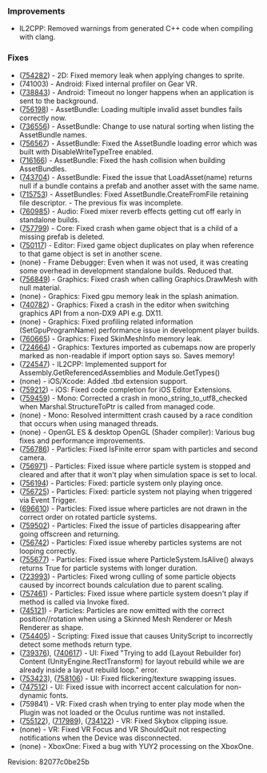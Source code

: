 ### Improvements

*   IL2CPP: Removed warnings from generated C++ code when compiling with clang.

### Fixes

*   ([754282](http://issuetracker.unity3d.com/issues/spriteeditor-memory-leak-when-applying-changes-to-sprite)) - 2D: Fixed memory leak when applying changes to sprite.
*   (741003) - Android: Fixed internal profiler on Gear VR.
*   ([738843](http://issuetracker.unity3d.com/issues/android-using-application-dot-targetframerate-causes-timeout-warning)) - Android: Timeout no longer happens when an application is sent to the background.
*   ([756198](http://issuetracker.unity3d.com/issues/the-editor-hangs-after-it-fails-to-download-invalid-asset-bundles)) - AssetBundle: Loading multiple invalid asset bundles fails correctly now.
*   ([736556](http://issuetracker.unity3d.com/issues/assetbundle-names-not-listed-in-correct-alphanumerical-order)) - AssetBundle: Change to use natural sorting when listing the AssetBundle names.
*   ([756567](http://issuetracker.unity3d.com/issues/assetbundle-loading-error-when-using-disablewritetypetree-if-the-prefab-being-packed-has-script-attached)) - AssetBundle: Fixed the AssetBundle loading error which was built with DisableWriteTypeTree enabled.
*   ([716166](http://issuetracker.unity3d.com/issues/assetbundle-collision-when-building-assetbundles)) - AssetBundle: Fixed the hash collision when building AssetBundles.
*   ([743704](http://issuetracker.unity3d.com/issues/assetbundles-loadasset-name-returns-null-if-a-bundle-contains-a-prefab-and-another-asset-with-the-same-name)) - AssetBundle: Fixed the issue that LoadAsset(name) returns null if a bundle contains a prefab and another asset with the same name.
*   ([715753](http://issuetracker.unity3d.com/issues/assetbundle-dot-createfromfile-retains-file-descriptor-s)) - AssetBundles: Fixed AssetBundle.CreateFromFile retaining file descriptor. - The previous fix was incomplete.
*   ([760985](http://issuetracker.unity3d.com/issues/mixer-reverb-effects-are-getting-cut-off-early)) - Audio: Fixed mixer reverb effects getting cut off early in standalone builds.
*   ([757799](http://issuetracker.unity3d.com/issues/crash-on-std-move-singleobjectundo-star-ptr64-singleobjectundo-star-ptr64-when-game-object-with-rect-transform-is-deleted)) - Core: Fixed crash when game object that is a child of a missing prefab is deleted.
*   ([750117](http://issuetracker.unity3d.com/issues/mse-game-object-duplicates-on-play-when-reference-to-that-game-object-is-set-in-another-scene)) - Editor: Fixed game object duplicates on play when reference to that game object is set in another scene.
*   (none) - Frame Debugger: Even when it was not used, it was creating some overhead in development standalone builds. Reduced that.
*   ([756849](http://issuetracker.unity3d.com/issues/graphics-drawmesh-crashes-editor-if-material-is-not-valid-or-null)) - Graphics: Fixed crash when calling Graphics.DrawMesh with null material.
*   (none) - Graphics: Fixed gpu memory leak in the splash animation.
*   ([740782](http://issuetracker.unity3d.com/issues/unity-crashes-after-waking-up-the-machine)) - Graphics: Fixed a crash in the editor when switching graphics API from a non-DX9 API e.g. DX11.
*   (none) - Graphics: Fixed profiling related information (SetGpuProgramName) performance issue in development player builds.
*   ([760665](http://issuetracker.unity3d.com/issues/skinned-mesh-renderer-leaks-memory-on-scenemanager-dot-loadscene)) - Graphics: Fixed SkinMeshInfo memory leak.
*   ([724664](http://issuetracker.unity3d.com/issues/cubemaps-uses-up-a-lot-of-memory-in-the-unity-section-of-the-profiler)) - Graphics: Textures imported as cubemaps now are properly marked as non-readable if import option says so. Saves memory!
*   ([724547](http://issuetracker.unity3d.com/issues/il2cpp-assembly-getreferencedassemblies-this-icall-is-not-supported-by-il2cpp)) - IL2CPP: Implemented support for Assembly.GetReferencedAssemblies and Module.GetTypes()
*   (none) - iOS/Xcode: Added .tbd extension support.
*   ([759212](http://issuetracker.unity3d.com/issues/ios-monodevelop-unityeditor-dot-ios-dot-xcode-namespace-isnt-recognised-in-monodevelop)) - iOS: Fixed code completion for iOS Editor Extensions.
*   ([759459](http://issuetracker.unity3d.com/issues/unity-crashes-on-mono-string-to-utf8-checked-when-marshal-dot-structuretoptr-is-executed)) - Mono: Corrected a crash in mono\_string\_to\_utf8\_checked when Marshal.StructureToPtr is called from managed code.
*   (none) - Mono: Resolved intermittent crash caused by a race condition that occurs when using managed threads.
*   (none) - OpenGL ES & desktop OpenGL (Shader compiler): Various bug fixes and performance improvements.
*   ([756786](http://issuetracker.unity3d.com/issues/isfinite-error-spam-with-particles-and-second-camera)) - Particles: Fixed IsFinite error spam with particles and second camera.
*   ([756971](http://issuetracker.unity3d.com/issues/when-particle-system-is-stopped-and-cleared-after-that-it-wont-play-with-simulation-space-set-to-local)) - Particles: Fixed issue where particle system is stopped and cleared and after that it won't play when simulation space is set to local.
*   ([756194](http://issuetracker.unity3d.com/issues/particle-system-plays-only-once)) - Particles: Fixed: particle system only playing once.
*   ([756725](http://issuetracker.unity3d.com/issues/particle-system-triggered-via-event-trigger-doesnt-play)) - Particles: Fixed: particle system not playing when triggered via Event Trigger.
*   ([696610](http://issuetracker.unity3d.com/issues/renderingorder-particles-are-not-drawn-in-the-correct-order-on-rotated-particle-systems)) - Particles: Fixed issue where particles are not drawn in the correct order on rotated particle systems.
*   ([759502](http://issuetracker.unity3d.com/issues/shuriken-particles-disappear-after-going-offscreen-and-returning)) - Particles: Fixed the issue of particles disappearing after going offscreen and returning.
*   ([756742](http://issuetracker.unity3d.com/issues/parcticlesystem-some-of-the-particles-dont-loop)) - Particles: Fixed issue whereby particles systems are not looping correctly.
*   ([755677](http://issuetracker.unity3d.com/issues/particlesystem-dot-isalive-always-returns-true-for-particle-systems-with-longer-duration)) - Particles: Fixed issue where ParticleSystem.IsAlive() always returns True for particle systems with longer duration.
*   ([723993](http://issuetracker.unity3d.com/issues/culling-unnecessary-culling-on-specific-particle-object)) - Particles: Fixed wrong culling of some particle objects caused by incorrect bounds calculation due to parent scaling.
*   ([757461](http://issuetracker.unity3d.com/issues/particlesystem-doesnt-play-if-method-is-called-via-invoke)) - Particles: Fixed issue where particle system doesn't play if method is called via Invoke fixed.
*   ([745121](http://issuetracker.unity3d.com/issues/shapemodule-particle-system-with-skinned-mesh-renderer-as-shape-has-its-particles-emitted-in-wrong-position-and-rotation)) - Particles: Particles are now emitted with the correct position//rotation when using a Skinned Mesh Renderer or Mesh Renderer as shape.
*   ([754405](http://issuetracker.unity3d.com/issues/casting-issue-sprite-is-not-a-member-of-unityengine-dot-component)) - Scripting: Fixed issue that causes UnityScript to incorrectly detect some methods return type.
*   ([739376](http://issuetracker.unity3d.com/issues/error-while-resizing-console-window)), ([740617](http://issuetracker.unity3d.com/issues/using-content-size-fitter-causes-error)) - UI: Fixed "Trying to add (Layout Rebuilder for) Content (UnityEngine.RectTransform) for layout rebuild while we are already inside a layout rebuild loop." error.
*   ([753423](http://issuetracker.unity3d.com/issues/ui-images-and-static-texts-glitch-on-5-dot-3)), ([758106](http://issuetracker.unity3d.com/issues/wp8-dot-1-wsa-flickering-ui-textures-on-wp8-dot-1-wsa)) - UI: Fixed flickering/texture swapping issues.
*   ([747512](http://issuetracker.unity3d.com/issues/custom-font-unicode-vertical-alignment-is-wrong-on-text-component)) - UI: Fixed issue with incorrect accent calculation for non-dynamic fonts.
*   (759841) - VR: Fixed crash when trying to enter play mode when the Plugin was not loaded or the Oculus runtime was not installed.
*   ([755122](http://issuetracker.unity3d.com/issues/incorrect-skybox-rendering-with-certain-near-slash-far-clip-plane-values)), ([717989](http://issuetracker.unity3d.com/issues/camera-clipping-plane-works-different-between-transparent-and-opaque-objects)), ([734122](http://issuetracker.unity3d.com/issues/reduced-skybox-size-in-vr-mode-gear-vr)) - VR: Fixed Skybox clipping issue.
*   (none) - VR: Fixed VR Focus and VR ShouldQuit not respecting notifications when the Device was disconnected.
*   (none) - XboxOne: Fixed a bug with YUY2 processing on the XboxOne.

Revision: 82077c0be25b